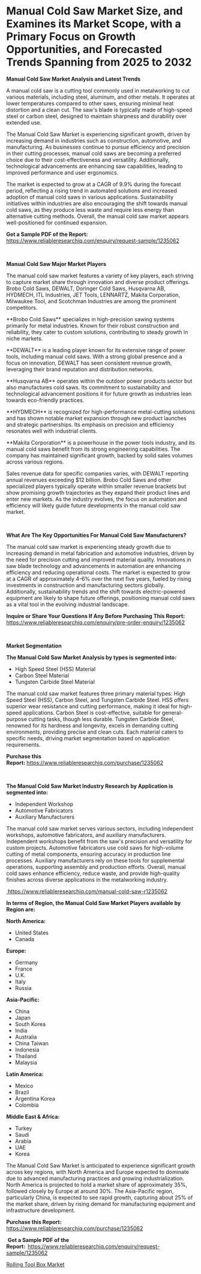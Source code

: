 <p><h1>Manual Cold Saw Market Size, and Examines its Market Scope, with a Primary Focus on Growth Opportunities, and Forecasted Trends Spanning from 2025 to 2032</h1></p><p><strong>Manual Cold Saw Market Analysis and Latest Trends</strong></p>
<p><p>A manual cold saw is a cutting tool commonly used in metalworking to cut various materials, including steel, aluminum, and other metals. It operates at lower temperatures compared to other saws, ensuring minimal heat distortion and a clean cut. The saw's blade is typically made of high-speed steel or carbon steel, designed to maintain sharpness and durability over extended use. </p><p>The Manual Cold Saw Market is experiencing significant growth, driven by increasing demand in industries such as construction, automotive, and manufacturing. As businesses continue to pursue efficiency and precision in their cutting processes, manual cold saws are becoming a preferred choice due to their cost-effectiveness and versatility. Additionally, technological advancements are enhancing saw capabilities, leading to improved performance and user ergonomics.</p><p>The market is expected to grow at a CAGR of 9.9% during the forecast period, reflecting a rising trend in automated solutions and increased adoption of manual cold saws in various applications. Sustainability initiatives within industries are also encouraging the shift towards manual cold saws, as they produce less waste and require less energy than alternative cutting methods. Overall, the manual cold saw market appears well-positioned for continued expansion.</p></p>
<p><strong>Get a Sample PDF of the Report:&nbsp;</strong> <a href="https://www.reliableresearchiq.com/enquiry/request-sample/1235062?utm_campaign=3100&utm_medium=2&utm_source=Github&utm_content=ia&utm_term=08042025&utm_id=manual-cold-saw">https://www.reliableresearchiq.com/enquiry/request-sample/1235062</a></p>
<p>&nbsp;</p>
<p><strong>Manual Cold Saw Major Market Players</strong></p>
<p><p>The manual cold saw market features a variety of key players, each striving to capture market share through innovation and diverse product offerings. Brobo Cold Saws, DEWALT, Doringer Cold Saws, Husqvarna AB, HYDMECH, ITL Industries, JET Tools, LENNARTZ, Makita Corporation, Milwaukee Tool, and Scotchman Industries are among the prominent competitors.</p><p>**Brobo Cold Saws** specializes in high-precision sawing systems primarily for metal industries. Known for their robust construction and reliability, they cater to custom solutions, contributing to steady growth in niche markets.</p><p>**DEWALT** is a leading player known for its extensive range of power tools, including manual cold saws. With a strong global presence and a focus on innovation, DEWALT has seen consistent revenue growth, leveraging their brand reputation and distribution networks.</p><p>**Husqvarna AB** operates within the outdoor power products sector but also manufactures cold saws. Its commitment to sustainability and technological advancement positions it for future growth as industries lean towards eco-friendly practices.</p><p>**HYDMECH** is recognized for high-performance metal-cutting solutions and has shown notable market expansion through new product launches and strategic partnerships. Its emphasis on precision and efficiency resonates well with industrial clients.</p><p>**Makita Corporation** is a powerhouse in the power tools industry, and its manual cold saws benefit from its strong engineering capabilities. The company has maintained significant growth, backed by solid sales volumes across various regions.</p><p>Sales revenue data for specific companies varies, with DEWALT reporting annual revenues exceeding $12 billion. Brobo Cold Saws and other specialized players typically operate within smaller revenue brackets but show promising growth trajectories as they expand their product lines and enter new markets. As the industry evolves, the focus on automation and efficiency will likely guide future developments in the manual cold saw market.</p></p>
<p>&nbsp;</p>
<p><strong>What Are The Key Opportunities For Manual Cold Saw Manufacturers?</strong></p>
<p><p>The manual cold saw market is experiencing steady growth due to increasing demand in metal fabrication and automotive industries, driven by the need for precision cutting and improved material quality. Innovations in saw blade technology and advancements in automation are enhancing efficiency and reducing operational costs. The market is expected to grow at a CAGR of approximately 4-6% over the next five years, fueled by rising investments in construction and manufacturing sectors globally. Additionally, sustainability trends and the shift towards electric-powered equipment are likely to shape future offerings, positioning manual cold saws as a vital tool in the evolving industrial landscape.</p></p>
<p><strong>Inquire or Share Your Questions If Any Before Purchasing This Report:</strong> <a href="https://www.reliableresearchiq.com/enquiry/pre-order-enquiry/1235062?utm_campaign=3100&utm_medium=2&utm_source=Github&utm_content=ia&utm_term=08042025&utm_id=manual-cold-saw">https://www.reliableresearchiq.com/enquiry/pre-order-enquiry/1235062</a></p>
<p>&nbsp;</p>
<p><strong>Market Segmentation</strong></p>
<p><strong>The Manual Cold Saw Market Analysis by types is segmented into:</strong></p>
<p><ul><li>High Speed Steel (HSS) Material</li><li>Carbon Steel Material</li><li>Tungsten Carbide Steel Material</li></ul></p>
<p><p>The manual cold saw market features three primary material types: High Speed Steel (HSS), Carbon Steel, and Tungsten Carbide Steel. HSS offers superior wear resistance and cutting performance, making it ideal for high-speed applications. Carbon Steel is cost-effective, suitable for general-purpose cutting tasks, though less durable. Tungsten Carbide Steel, renowned for its hardness and longevity, excels in demanding cutting environments, providing precise and clean cuts. Each material caters to specific needs, driving market segmentation based on application requirements.</p></p>
<p><strong>Purchase this Report:&nbsp;</strong><a href="https://www.reliableresearchiq.com/purchase/1235062?utm_campaign=3100&utm_medium=2&utm_source=Github&utm_content=ia&utm_term=08042025&utm_id=manual-cold-saw">https://www.reliableresearchiq.com/purchase/1235062</a></p>
<p>&nbsp;</p>
<p><strong>The Manual Cold Saw Market Industry Research by Application is segmented into:</strong></p>
<p><ul><li>Independent Workshop</li><li>Automotive Fabricators</li><li>Auxiliary Manufacturers</li></ul></p>
<p><p>The manual cold saw market serves various sectors, including independent workshops, automotive fabricators, and auxiliary manufacturers. Independent workshops benefit from the saw's precision and versatility for custom projects. Automotive fabricators use cold saws for high-volume cutting of metal components, ensuring accuracy in production line processes. Auxiliary manufacturers rely on these tools for supplemental operations, supporting assembly and production efforts. Overall, manual cold saws enhance efficiency, reduce waste, and provide high-quality finishes across diverse applications in the metalworking industry.</p></p>
<p><a href="https://www.reliableresearchiq.com/manual-cold-saw-r1235062?utm_campaign=3100&utm_medium=2&utm_source=Github&utm_content=ia&utm_term=08042025&utm_id=manual-cold-saw">&nbsp;https://www.reliableresearchiq.com/manual-cold-saw-r1235062</a></p>
<p><strong>In terms of Region, the Manual Cold Saw Market Players available by Region are:</strong></p>
<p>
    <p> <strong> North America: </strong>
        <ul>
            <li>United States</li>
            <li>Canada</li>
        </ul>
        </p> 
    <p> <strong> Europe: </strong>
        <ul>
            <li>Germany</li>
            <li>France</li>
            <li>U.K.</li>
            <li>Italy</li>
            <li>Russia</li>
        </ul>
        </p> 
    <p> <strong> Asia-Pacific: </strong>
        <ul>
            <li>China</li>
            <li>Japan</li>
            <li>South Korea</li>
            <li>India</li>
            <li>Australia</li>
            <li>China Taiwan</li>
            <li>Indonesia</li>
            <li>Thailand</li>
            <li>Malaysia</li>
        </ul>
        </p> 
    <p> <strong> Latin America: </strong>
        <ul>
            <li>Mexico</li>
            <li>Brazil</li>
            <li>Argentina Korea</li>
            <li>Colombia</li>
        </ul>
        </p> 
    <p> <strong> Middle East & Africa: </strong>
        <ul>
            <li>Turkey</li>
            <li>Saudi</li>
            <li>Arabia</li>
            <li>UAE</li>
            <li>Korea</li>
        </ul>
    </p>
    </p>
<p><p>The Manual Cold Saw Market is anticipated to experience significant growth across key regions, with North America and Europe expected to dominate due to advanced manufacturing practices and growing industrialization. North America is projected to hold a market share of approximately 35%, followed closely by Europe at around 30%. The Asia-Pacific region, particularly China, is expected to see rapid growth, capturing about 25% of the market share, driven by rising demand for manufacturing equipment and infrastructure development.</p></p>
<p><strong>Purchase this Report: </strong><a href="https://www.reliableresearchiq.com/purchase/1235062?utm_campaign=3100&utm_medium=2&utm_source=Github&utm_content=ia&utm_term=08042025&utm_id=manual-cold-saw">https://www.reliableresearchiq.com/purchase/1235062</a></p>
<p>&nbsp;<strong>Get a Sample PDF of the Report:&nbsp;&nbsp;</strong><a href="https://www.reliableresearchiq.com/enquiry/request-sample/1235062?utm_campaign=3100&utm_medium=2&utm_source=Github&utm_content=ia&utm_term=08042025&utm_id=manual-cold-saw">https://www.reliableresearchiq.com/enquiry/request-sample/1235062</a></p>
<p><strong></strong></p>
<p><p><a href="https://github.com/pimanoruman/Market-Research-Report-List-1/blob/main/rolling-tool-box-market.md?utm_campaign=3100&utm_medium=2&utm_source=Github&utm_content=ia&utm_term=08042025&utm_id=manual-cold-saw">Rolling Tool Box Market</a></p></p>
